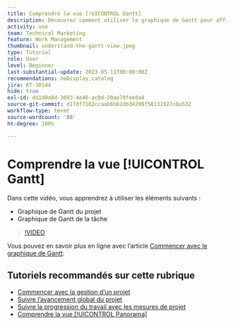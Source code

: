 ```yaml
---
title: Comprendre la vue [!UICONTROL Gantt]
description: Découvrez comment utiliser le graphique de Gantt pour afficher rapidement une vue d’ensemble très détaillée de vos tâches et projets.
activity: use
team: Technical Marketing
feature: Work Management
thumbnail: understand-the-gantt-view.jpeg
type: Tutorial
role: User
level: Beginner
last-substantial-update: 2023-05-11T00:00:00Z
recommendations: noDisplay,catalog
jira: KT-10144
hide: true
exl-id: dd1d0a8d-3093-4e46-ac0d-20ae79fee8a4
source-git-commit: d17df7162ccaab6b62db34209f50131927c0a532
workflow-type: tm+mt
source-wordcount: '88'
ht-degree: 100%

---
```


# Comprendre la vue [!UICONTROL Gantt]

Dans cette vidéo, vous apprendrez à utiliser les éléments suivants :

* Graphique de Gantt du projet
* Graphique de Gantt de la tâche

>[!VIDEO](https://video.tv.adobe.com/v/3419304/?quality=12&learn=on&enablevpops)

Vous pouvez en savoir plus en ligne avec l’article [Commencer avec le graphique de Gantt](https://experienceleague.adobe.com/docs/workfront/using/manage-work/the-gantt-chart/gantt-chart-overview/get-started-with-gantt.html?lang=fr).

## Tutoriels recommandés sur cette rubrique

* [Commencer avec la gestion d’un projet](/help/manage-work/projects/getting-started-manage-a-project.md)
* [Suivre l’avancement global du projet](/help/manage-work/projects/track-overall-project-progress.md)
* [Suivre la progression du travail avec les mesures de projet](/help/manage-work/projects/track-work-progress-with-project-metrics.md)
* [Comprendre la vue [!UICONTROL Panorama]](/help/manage-work/projects/understand-the-board-view.md)
